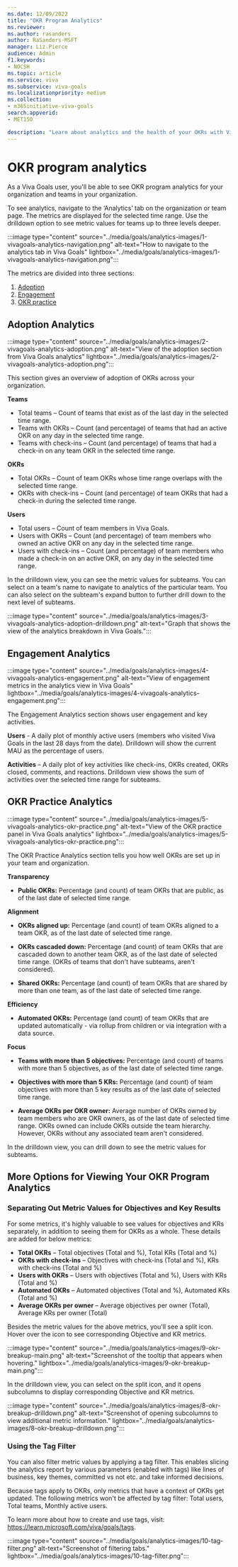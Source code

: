 ```yaml
---
ms.date: 12/09/2022
title: "OKR Program Analytics"
ms.reviewer: 
ms.author: rasanders
author: RaSanders-MSFT
manager: Liz.Pierce
audience: Admin
f1.keywords:
- NOCSH
ms.topic: article
ms.service: viva
ms.subservice: viva-goals
ms.localizationpriority: medium
ms.collection:  
- m365initiative-viva-goals
search.appverid:
- MET150

description: "Learn about analytics and the health of your OKRs with Viva Goals."
---
```


# OKR program analytics

As a Viva Goals user, you'll be able to see OKR program analytics for your organization and teams in your organization.  

To see analytics, navigate to the ‘Analytics’ tab on the organization or team page. The metrics are displayed for the selected time range. Use the drilldown option to see metric values for teams up to three levels deeper. 

:::image type="content" source="../media/goals/analytics-images/1-vivagoals-analytics-navigation.png" alt-text="How to navigate to the analytics tab in Viva Goals" lightbox="../media/goals/analytics-images/1-vivagoals-analytics-navigation.png":::

The metrics are divided into three sections: 

1. [Adoption](#adoption-analytics)
1. [Engagement ](#engagement-analytics)
1. [OKR practice ](#okr-practice-analytics)

## Adoption Analytics

:::image type="content" source="../media/goals/analytics-images/2-vivagoals-analytics-adoption.png" alt-text="View of the adoption section from Viva Goals analytics" lightbox="../media/goals/analytics-images/2-vivagoals-analytics-adoption.png":::

This section gives an overview of adoption of OKRs across your organization.  

**Teams**

- Total teams – Count of teams that exist as of the last day in the selected time range. 
- Teams with OKRs – Count (and percentage) of teams that had an active OKR on any day in the selected time range.
- Teams with check-ins – Count (and percentage) of teams that had a check-in on any team OKR in the selected time range.

**OKRs**

- Total OKRs – Count of team OKRs whose time range overlaps with the selected time range.
- OKRs with check-ins – Count (and percentage) of team OKRs that had a check-in during the selected time range.

**Users**

- Total users – Count of team members in Viva Goals.
- Users with OKRs – Count (and percentage) of team members who owned an active OKR on any day in the selected time range.
- Users with check-ins – Count (and percentage) of team members who made a check-in on an active OKR, on any day in the selected time range.

In the drilldown view, you can see the metric values for subteams. You can select on a team's name to navigate to analytics of the particular team. You can also select on the subteam's expand button to further drill down to the next level of subteams. 

:::image type="content" source="../media/goals/analytics-images/3-vivagoals-analytics-adoption-drilldown.png" alt-text="Graph that shows the view of the analytics breakdown in Viva Goals.":::
   
## Engagement Analytics

:::image type="content" source="../media/goals/analytics-images/4-vivagoals-analytics-engagement.png" alt-text="View of engagement metrics in the analytics view in Viva Goals" lightbox="../media/goals/analytics-images/4-vivagoals-analytics-engagement.png":::

The Engagement Analytics section shows user engagement and key activities. 

**Users** - A daily plot of monthly active users (members who visited Viva Goals in the last 28 days from the date). Drilldown will show the current MAU as the percentage of users. 

**Activities** – A daily plot of key activities like check-ins, OKRs created, OKRs closed, comments, and reactions. Drilldown view shows the sum of activities over the selected time range for subteams.

## OKR Practice Analytics

:::image type="content" source="../media/goals/analytics-images/5-vivagoals-analytics-okr-practice.png" alt-text="View of the OKR practice panel in Viva Goals analytics" lightbox="../media/goals/analytics-images/5-vivagoals-analytics-okr-practice.png":::

The OKR Practice Analytics section tells you how well OKRs are set up in your team and organization. 

**Transparency**

- **Public OKRs:** Percentage (and count) of team OKRs that are public, as of the last date of selected time range.

**Alignment**

- **OKRs aligned up:** Percentage (and count) of team OKRs aligned to a team OKR, as of the last date of selected time range.

- **OKRs cascaded down:** Percentage (and count) of team OKRs that are cascaded down to another team OKR, as of the last date of selected time range. (OKRs of teams that don't have subteams, aren't considered).

- **Shared OKRs:** Percentage (and count) of team OKRs that are shared by more than one team, as of the last date of selected time range.

**Efficiency**

- **Automated OKRs:** Percentage (and count) of team OKRs that are updated automatically - via rollup from children or via integration with a data source.

**Focus**

- **Teams with more than 5 objectives:** Percentage (and count) of teams with more than 5 objectives, as of the last date of selected time range.

- **Objectives with more than 5 KRs:** Percentage (and count) of team objectives with more than 5 key results as of the last date of selected time range.

- **Average OKRs per OKR owner:** Average number of OKRs owned by team members who are OKR owners, as of the last date of selected time range. OKRs owned can include OKRs outside the team hierarchy. However, OKRs without any associated team aren't considered. 

In the drilldown view, you can drill down to see the metric values for subteams. 

## More Options for Viewing Your OKR Program Analytics

### Separating Out Metric Values for Objectives and Key Results 

For some metrics, it's highly valuable to see values for objectives and KRs separately, in addition to seeing them for OKRs as a whole. These details are added for below metrics: 

- **Total OKRs** – Total objectives (Total and %), Total KRs (Total and %)  
- **OKRs with check-ins** – Objectives with check-ins (Total and %), KRs with check-ins (Total and %)  
- **Users with OKRs** – Users with objectives (Total and %), Users with KRs (Total and %) 
- **Automated OKRs** – Automated objectives (Total and %), Automated KRs (Total and %)  
- **Average OKRs per owner** – Average objectives per owner (Total), Average KRs per owner (Total) 

Besides the metric values for the above metrics, you'll see a split icon. Hover over the icon to see corresponding Objective and KR metrics. 

:::image type="content" source="../media/goals/analytics-images/9-okr-breakup-main.png" alt-text="Screenshot of the tooltip that appears when hovering." lightbox="../media/goals/analytics-images/9-okr-breakup-main.png":::

In the drilldown view, you can select on the split icon, and it opens subcolumns to display corresponding Objective and KR metrics. 

:::image type="content" source="../media/goals/analytics-images/8-okr-breakup-drilldown.png" alt-text="Screenshot of opening subcolumns to view additional metric information." lightbox="../media/goals/analytics-images/8-okr-breakup-drilldown.png":::

### Using the Tag Filter  

You can also filter metric values by applying a tag filter. This enables slicing the analytics report by various parameters (enabled with tags) like lines of business, key themes, committed vs not etc. and take informed decisions.  

Because tags apply to OKRs, only metrics that have a context of OKRs get updated. The following metrics won't be affected by tag filter: Total users, Total teams, Monthly active users. 

To learn more about how to create and use tags, visit: https://learn.microsoft.com/viva/goals/tags.  

:::image type="content" source="../media/goals/analytics-images/10-tag-filter.png" alt-text="Screenshot of filtering tabs." lightbox="../media/goals/analytics-images/10-tag-filter.png":::